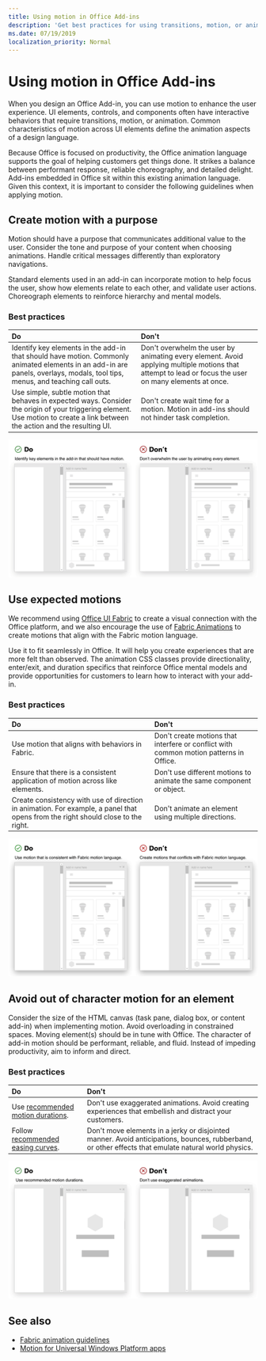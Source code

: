 ```yaml
---
title: Using motion in Office Add-ins
description: 'Get best practices for using transitions, motion, or animation in Office Add-ins.'
ms.date: 07/19/2019
localization_priority: Normal
---
```


# Using motion in Office Add-ins

When you design an Office Add-in, you can use motion to enhance the user experience. UI elements, controls, and components often have interactive behaviors that require transitions, motion, or animation. Common characteristics of motion across UI elements define the animation aspects of a design language.

Because Office is focused on productivity, the Office animation language supports the goal of helping customers get things done. It strikes a balance between performant response, reliable choreography, and detailed delight. Add-ins embedded in Office sit within this existing animation language. Given this context, it is important to consider the following guidelines when applying motion.

## Create motion with a purpose

Motion should have a purpose that communicates additional value to the user. Consider the tone and purpose of your content when choosing animations. Handle critical messages differently than exploratory navigations.

Standard elements used in an add-in can incorporate motion to help focus the user, show how elements relate to each other, and validate user actions. Choreograph elements to reinforce hierarchy and mental models.

### Best practices

|Do|Don't|
|:-----|:-----|
|Identify key elements in the add-in that should have motion. Commonly animated elements in an add-in are panels, overlays, modals, tool tips, menus, and teaching call outs.| Don't overwhelm the user by animating every element. Avoid applying multiple motions that attempt to lead or focus the user on many elements at once. |
|Use simple, subtle motion that behaves in expected ways. Consider the origin of your triggering element. Use motion to create a link between the action and the resulting UI. | Don't create wait time for a motion. Motion in add-ins should not hinder task completion.|

![GIF that shows a panel opening with minimal moving elements against a GIF that shows a panel opening with many moving elements](../images/add-in-motion-purpose.gif)

## Use expected motions

We recommend using [Office UI Fabric](https://developer.microsoft.com/fabric) to create a visual connection with the Office platform, and we also encourage the use of [Fabric Animations](https://developer.microsoft.com/fabric#/styles/web/motion) to create motions that align with the Fabric motion language.

Use it to fit seamlessly in Office. It will help you create experiences that are more felt than observed. The animation CSS classes provide directionality, enter/exit, and duration specifics that reinforce Office mental models and provide opportunities for customers to learn how to interact with your add-in.

### Best practices

|Do|Don't|
|:-----|:-----|
|Use motion that aligns with behaviors in Fabric.| Don't create motions that interfere or conflict with common motion patterns in Office.
|Ensure that there is a consistent application of motion across like elements.| Don't use different motions to animate the same component or object.|
|Create consistency with use of direction in animation. For example, a panel that opens from the right should close to the right.|Don't animate an element using multiple directions.

![GIF that shows a modal opening in an expected manner against a GIF that shows a modal opening in an unexpected manner](../images/add-in-motion-expected.gif)

## Avoid out of character motion for an element

Consider the size of the HTML canvas (task pane, dialog box, or content add-in) when implementing motion. Avoid overloading in constrained spaces. Moving element(s) should be in tune with Office. The character of add-in motion should be performant, reliable, and fluid. Instead of impeding productivity, aim to inform and direct.

### Best practices

|Do|Don't|
|:-----|:-----|
| Use [recommended motion durations](https://developer.microsoft.com/fabric#/styles/web/motion). | Don't use exaggerated animations. Avoid creating experiences that embellish and distract your customers.
| Follow [recommended easing curves](/windows/uwp/design/motion/timing-and-easing#easing-in-fluent-motion).  |Don't move elements in a jerky or disjointed manner. Avoid anticipations, bounces, rubberband, or other effects that emulate natural world physics.|

![GIF that shows tiles loading using a gentle fade in against a GIF that shows tiles loading with bounce](../images/add-in-motion-character.gif)

## See also

* [Fabric animation guidelines](https://developer.microsoft.com/fabric#/styles/web/motion)
* [Motion for Universal Windows Platform apps](/windows/uwp/design/motion)
